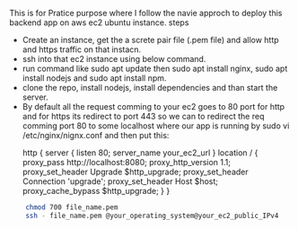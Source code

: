 This is for Pratice purpose where I follow the navie approch to deploy this backend app
on aws ec2 ubuntu instance.
steps

<ul>
<li>
    Create an instance, get the a screte pair file (.pem file) and allow http and https traffic on that instacn.
</li>
<li>
    ssh into that ec2 instance using below command.
</li>
<li>
    run command like sudo apt update then sudo apt install nginx, sudo apt install nodejs and sudo apt install npm.
</li>
<li>
    clone the repo, install nodejs, install dependencies and than start the server.
</li>
<li>
    By default all the request comming to your ec2 goes to 80 port for http and for https its redirect to port 443 so we can to redirect the req comming port 80 to some localhost where our app is running by sudo vi /etc/nginx/nignx.conf and then put this:
    <p>
        http {
            server {
                listen 80;
                server_name your_ec2_url
            }
            location / {
                proxy_pass http://localhost:8080;
                proxy_http_version 1.1;
                proxy_set_header Upgrade $http_upgrade;
                proxy_set_header Connection 'upgrade';
                proxy_set_header Host $host;
                proxy_cache_bypass $http_upgrade;
            }
        }
    </p>

</li>
</ul>

```bash
    chmod 700 file_name.pem
    ssh - file_name.pem @your_operating_system@your_ec2_public_IPv4
```
